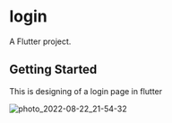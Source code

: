 # login

A  Flutter project.

## Getting Started

This is designing of a login page in flutter 

![photo_2022-08-22_21-54-32](https://user-images.githubusercontent.com/103105418/186076794-534689c6-4f35-4d04-823c-a2c061d6e5b2.jpg)
